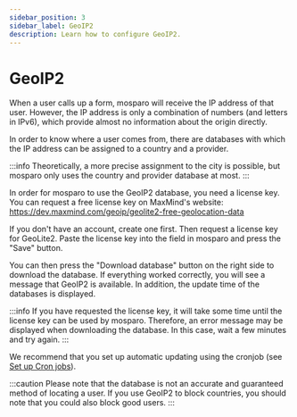 ```yaml
---
sidebar_position: 3
sidebar_label: GeoIP2
description: Learn how to configure GeoIP2.
---
```


# GeoIP2

When a user calls up a form, mosparo will receive the IP address of that user. However, the IP address is only a combination of numbers (and letters in IPv6), which provide almost no information about the origin directly.

In order to know where a user comes from, there are databases with which the IP address can be assigned to a country and a provider.

:::info
Theoretically, a more precise assignment to the city is possible, but mosparo only uses the country and provider database at most.
:::

In order for mosparo to use the GeoIP2 database, you need a license key. You can request a free license key on MaxMind's website: https://dev.maxmind.com/geoip/geolite2-free-geolocation-data

If you don't have an account, create one first. Then request a license key for GeoLite2. Paste the license key into the field in mosparo and press the "Save" button.

You can then press the "Download database" button on the right side to download the database. If everything worked correctly, you will see a message that GeoIP2 is available. In addition, the update time of the databases is displayed.

:::info
If you have requested the license key, it will take some time until the license key can be used by mosparo. Therefore, an error message may be displayed when downloading the database. In this case, wait a few minutes and try again.
:::

We recommend that you set up automatic updating using the cronjob (see [Set up Cron jobs](../installation/cron_jobs)).

:::caution
Please note that the database is not an accurate and guaranteed method of locating a user. If you use GeoIP2 to block countries, you should note that you could also block good users.
:::
